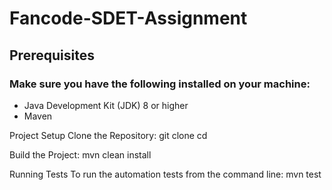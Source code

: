 # Fancode-SDET-Assignment

## Prerequisites
### Make sure you have the following installed on your machine:

* Java Development Kit (JDK) 8 or higher
* Maven

Project Setup
Clone the Repository:
git clone <repository-url>
cd <project-directory>

Build the Project:
mvn clean install

Running Tests
To run the automation tests from the command line:
mvn test
